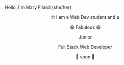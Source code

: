 <br/>
 Hello, I´m Mary Filardi (she/her)
<br/>
<p align="center">🤓 I am a Web Dev student and a </p>
     <p align="center"> 😀 Fabulous 😀 </p>
        <p align="center"> Junior  </p>
 <p align="center"> Full Stack Web Developer  </p>
       <p align="center">🚀 soon 🚀 </p>
